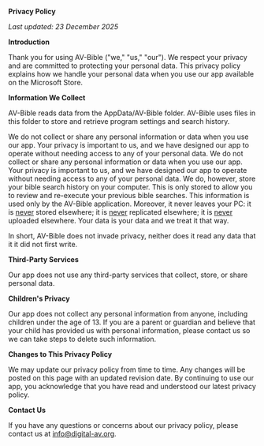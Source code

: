 **Privacy Policy**

*Last updated: 23 December 2025*

**Introduction**

Thank you for using AV-Bible ("we," "us," "our"). We respect your privacy and are committed to protecting your personal data. This privacy policy explains how we handle your personal data when you use our app available on the Microsoft Store.

**Information We Collect**

AV-Bible reads data from the AppData/AV-Bible folder. AV-Bible uses files in this folder to store and retrieve program settings and search history.

We do not collect or share any personal information or data when you use our app. Your privacy is important to us, and we have designed our app to operate without needing access to any of your personal data. We do not collect or share any personal information or data when you use our app. Your privacy is important to us, and we have designed our app to operate without needing access to any of your personal data.  We do, however, store your bible search history on your computer. This is only stored to allow you to review and re-execute your previous bible searches. This information is used only by the AV-Bible application. Moreover, it never leaves your PC: it is <u>never</u> stored elsewhere; it is <u>never</u> replicated elsewhere; it is <u>never</u> uploaded elsewhere. Your data is your data and we treat it that way.

In short, AV-Bible does not invade privacy, neither does it read any data that it it did not first write.

**Third-Party Services**

Our app does not use any third-party services that collect, store, or share personal data.

**Children's Privacy**

Our app does not collect any personal information from anyone, including children under the age of 13. If you are a parent or guardian and believe that your child has provided us with personal information, please contact us so we can take steps to delete such information.

**Changes to This Privacy Policy**

We may update our privacy policy from time to time. Any changes will be posted on this page with an updated revision date. By continuing to use our app, you acknowledge that you have read and understood our latest privacy policy.

**Contact Us**

If you have any questions or concerns about our privacy policy, please contact us at info@digital-av.org.